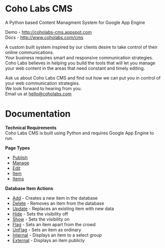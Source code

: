 Coho Labs CMS
============
<p>A Python based Content Managment System for Google App Engine</p>
<p>Demo - <a href="http://coholabs-cms.appspot.com" target="_blank">http://coholabs-cms.appspot.com</a>
  <br />Docs - <a href="http://www.coholabs.com/cms" target="_blank">http://www.coholabs.com/cms</a></p>
<p>A custom built system inspired by our clients desire to take control of their online communications.
<br />Your business requires smart and responsive communication strategies. Coho Labs believes in helping you build the tools that will let you manage your web content in the areas that need constant and timely editing.</p>

<p>Ask us about Coho Labs CMS and find out how we can put you in control of your web communication strategies.
<br />We look forward to hearing from you.
<br />Email us at <a href="mailto:hello@coholabs.com">hello@coholabs.com</a></p>

Documentation
============

<p><b>Technical Requirements</b>
<br />Coho Labs CMS is built using Python and requires Google App Engine to run.</p>

<p><b>Page Types</b><ul>
    <li><a href="http://www.coholabs.com/cms/docs/publish" target="_blank">Publish</a></li>
    <li><a href="http://www.coholabs.com/cms/docs/manage" target="_blank">Manage</a></li>
    <li><a href="http://www.coholabs.com/cms/docs/edit" target="_blank">Edit</a></li>
    <li><a href="http://www.coholabs.com/cms/docs/item" target="_blank">Item</a></li>
    <li><a href="http://www.coholabs.com/cms/docs/items" target="_blank">Items</a></li>
</ul></p>
<p><b>Database Item Actions</b><ul>
    <li id="docsNav-add"><a href="http://www.coholabs.com/cms/docs/add" target="_blank">Add</a> - Creates a new item in the database</li>
    <li id="docsNav-delete"><a href="http://www.coholabs.com/cms/docs/delete" target="_blank">Delete</a> - Removes an item from the database</li>
    <li id="docsNav-update"><a href="http://www.coholabs.com/cms/docs/update" target="_blank">Update</a> - Replaces an existing item with new data</li>
    <li id="docsNav-hide"><a href="http://www.coholabs.com/cms/docs/hide" target="_blank">Hide</a> - Sets the visibility off</li>
    <li id="docsNav-show"><a href="http://www.coholabs.com/cms/docs/show" target="_blank">Show</a> - Sets the visibility on</li>
    <li id="docsNav-flag"><a href="http://www.coholabs.com/cms/docs/flag" target="_blank">Flag</a> - Sets an item apart from the crowd</li>
    <li id="docsNav-unflag"><a href="http://www.coholabs.com/cms/docs/unflag" target="_blank">UnFlag</a> - Sets an item as ordinary</li>
    <li id="docsNav-internal"><a href="http://www.coholabs.com/cms/docs/internal" target="_blank">Internal</a> - Displays an item to a select group</li>
    <li id="docsNav-external"><a href="http://www.coholabs.com/cms/docs/external" target="_blank">External</a> - Displays an item publicly</li>
  </ul>
 </p>

